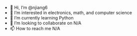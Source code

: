 - 👋 Hi, I’m @njiang6
- 👀 I’m interested in electronics, math, and computer science
- 🌱 I’m currently learning Python
- 💞️ I’m looking to collaborate on N/A
- 📫 How to reach me N/A

<!---
njiang6/njiang6 is a ✨ special ✨ repository because its `README.md` (this file) appears on your GitHub profile.
You can click the Preview link to take a look at your changes.
--->
